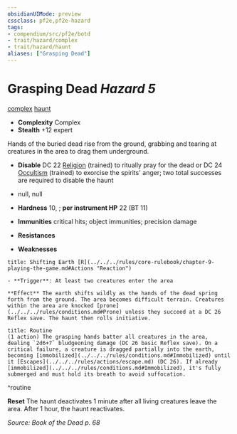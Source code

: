 ```yaml
---
obsidianUIMode: preview
cssclass: pf2e,pf2e-hazard
tags:
- compendium/src/pf2e/botd
- trait/hazard/complex
- trait/hazard/haunt
aliases: ["Grasping Dead"]
---
```

# Grasping Dead *Hazard 5*  
[complex](complex.md)  [haunt](haunt.md)  

- **Complexity** Complex
- **Stealth** +12 expert  

Hands of the buried dead rise from the ground, grabbing and tearing at creatures in the area to drag them underground.

- **Disable** DC 22 [Religion](../../skills.md#Religion) (trained) to ritually pray for the dead or DC 24 [Occultism](../../skills.md#Occultism) (trained) to exorcise the spirits' anger; two total successes are required to disable the haunt  

- null, null
- **Hardness** 10, ; **per instrument HP** 22 (BT 11)
- **Immunities** critical hits; object immunities; precision damage
- **Resistances** 
- **Weaknesses** 
     
```ad-embed-ability
title: Shifting Earth [R](../../../rules/core-rulebook/chapter-9-playing-the-game.md#Actions "Reaction")

- **Trigger**: At least two creatures enter the area

**Effect** The earth shifts wildly as the hands of the dead spring forth from the ground. The area becomes difficult terrain. Creatures within the area are knocked [prone](../../../rules/conditions.md#Prone) unless they succeed at a DC 26 Reflex save. The haunt then rolls initiative.
```

```ad-pf2-summary
title: Routine
(1 action) The grasping hands batter all creatures in the area, dealing `2d6+7` bludgeoning damage (DC 26 basic Reflex save). On a critical failure, a creature is dragged partially into the earth, becoming [immobilized](../../../rules/conditions.md#Immobilized) until it [Escapes](../../../rules/actions/escape.md) (DC 26). If already [immobilized](../../../rules/conditions.md#Immobilized), it's fully submerged and must hold its breath to avoid suffocation.
```
^routine

**Reset** The haunt deactivates 1 minute after all living creatures leave the area. After 1 hour, the haunt reactivates.  

*Source: Book of the Dead p. 68*
